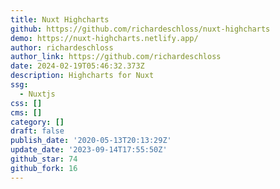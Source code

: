 ```yaml
---
title: Nuxt Highcharts
github: https://github.com/richardeschloss/nuxt-highcharts
demo: https://nuxt-highcharts.netlify.app/
author: richardeschloss
author_link: https://github.com/richardeschloss
date: 2024-02-19T05:46:32.373Z
description: Highcharts for Nuxt
ssg:
  - Nuxtjs
css: []
cms: []
category: []
draft: false
publish_date: '2020-05-13T20:13:29Z'
update_date: '2023-09-14T17:55:50Z'
github_star: 74
github_fork: 16
---
```

